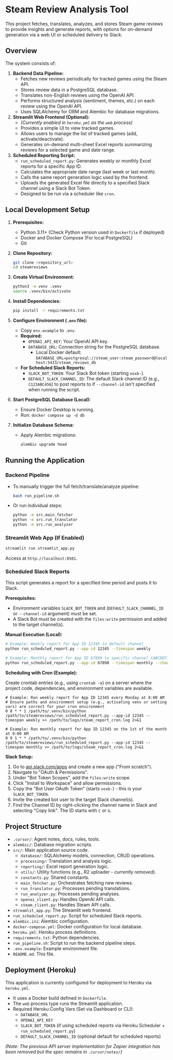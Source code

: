 # Steam Review Analysis Tool

This project fetches, translates, analyzes, and stores Steam game reviews to provide insights and generate reports, with options for on-demand generation via a web UI or scheduled delivery to Slack.

## Overview

The system consists of:

1.  **Backend Data Pipeline:**
    *   Fetches new reviews periodically for tracked games using the Steam API.
    *   Stores review data in a PostgreSQL database.
    *   Translates non-English reviews using the OpenAI API.
    *   Performs structured analysis (sentiment, themes, etc.) on each review using the OpenAI API.
    *   Uses SQLAlchemy for ORM and Alembic for database migrations.
2.  **Streamlit Web Frontend (Optional):**
    *   *(Currently enabled in `heroku.yml` as the `web` process)*
    *   Provides a simple UI to view tracked games.
    *   Allows users to manage the list of tracked games (add, activate/deactivate).
    *   Generates on-demand multi-sheet Excel reports summarizing reviews for a selected game and date range.
3.  **Scheduled Reporting Script:**
    *   `run_scheduled_report.py`: Generates weekly or monthly Excel reports for a specific App ID.
    *   Calculates the appropriate date range (last week or last month).
    *   Calls the same report generation logic used by the frontend.
    *   Uploads the generated Excel file directly to a specified Slack channel using a Slack Bot Token.
    *   Designed to be run via a scheduler like `cron`.

## Local Development Setup

1.  **Prerequisites:**
    *   Python 3.11+ (Check Python version used in `Dockerfile` if deployed)
    *   Docker and Docker Compose (For local PostgreSQL)
    *   Git

2.  **Clone Repository:**
    ```bash
    git clone <repository_url>
    cd steamreviews
    ```

3.  **Create Virtual Environment:**
    ```bash
    python3 -m venv .venv
    source .venv/bin/activate
    ```

4.  **Install Dependencies:**
    ```bash
    pip install -r requirements.txt
    ```

5.  **Configure Environment (`.env` file):**
    *   Copy `env.example` to `.env`.
    *   **Required:**
        *   `OPENAI_API_KEY`: Your OpenAI API key.
        *   `DATABASE_URL`: Connection string for the PostgreSQL database.
            *   Local Docker default: `DATABASE_URL=postgresql://steam_user:steam_password@localhost:5433/steam_reviews_db`
    *   **For Scheduled Slack Reports:**
        *   `SLACK_BOT_TOKEN`: Your Slack Bot token (starting `xoxb-`).
        *   `DEFAULT_SLACK_CHANNEL_ID`: The default Slack channel ID (e.g., `C123ABC456`) to post reports to if `--channel-id` isn't specified when running the script.

6.  **Start PostgreSQL Database (Local):**
    *   Ensure Docker Desktop is running.
    *   Run: `docker compose up -d db`

7.  **Initialize Database Schema:**
    *   Apply Alembic migrations:
        ```bash
        alembic upgrade head
        ```

## Running the Application

### Backend Pipeline

*   To manually trigger the full fetch/translate/analyze pipeline:
    ```bash
    bash run_pipeline.sh
    ```
*   Or run individual steps:
    ```bash
    python -m src.main_fetcher
    python -m src.run_translator
    python -m src.run_analyzer
    ```

### Streamlit Web App (If Enabled)

```bash
streamlit run streamlit_app.py
```
Access at `http://localhost:8501`.

### Scheduled Slack Reports

This script generates a report for a specified time period and posts it to Slack.

**Prerequisites:**

*   Environment variables `SLACK_BOT_TOKEN` and (`DEFAULT_SLACK_CHANNEL_ID` or `--channel-id` argument) must be set.
*   A Slack Bot must be created with the `files:write` permission and added to the target channel(s).

**Manual Execution (Local):**

```bash
# Example: Weekly report for App ID 12345 to default channel
python run_scheduled_report.py --app-id 12345 --timespan weekly

# Example: Monthly report for App ID 67890 to specific channel CABCDEF123
python run_scheduled_report.py --app-id 67890 --timespan monthly --channel-id CABCDEF123
```

**Scheduling with Cron (Example):**

Create crontab entries (e.g., using `crontab -e`) on a server where the project code, dependencies, and environment variables are available.

```cron
# Example: Run weekly report for App ID 12345 every Monday at 8:00 AM
# Ensure paths and environment setup (e.g., activating venv or setting vars) are correct for your cron environment
0 8 * * 1 /path/to/.venv/bin/python /path/to/steamreviews/run_scheduled_report.py --app-id 12345 --timespan weekly >> /path/to/logs/steam_report_cron.log 2>&1

# Example: Run monthly report for App ID 12345 on the 1st of the month at 9:00 AM
0 9 1 * * /path/to/.venv/bin/python /path/to/steamreviews/run_scheduled_report.py --app-id 12345 --timespan monthly >> /path/to/logs/steam_report_cron.log 2>&1
```

**Slack Setup:**

1.  Go to [api.slack.com/apps](https://api.slack.com/apps) and create a new app ("From scratch").
2.  Navigate to "OAuth & Permissions".
3.  Under "Bot Token Scopes", add the `files:write` scope.
4.  Click "Install to Workspace" and allow permissions.
5.  Copy the "Bot User OAuth Token" (starts `xoxb-`) - this is your `SLACK_BOT_TOKEN`.
6.  Invite the created bot user to the target Slack channel(s).
7.  Find the Channel ID by right-clicking the channel name in Slack and selecting "Copy link". The ID starts with `C` or `G`.

## Project Structure

*   `.cursor/`: Agent notes, docs, rules, tools.
*   `alembic/`: Database migration scripts.
*   `src/`: Main application source code.
    *   `database/`: SQLAlchemy models, connection, CRUD operations.
    *   `processing/`: Translation and analysis logic.
    *   `reporting/`: Excel report generation logic.
    *   `utils/`: Utility functions (e.g., R2 uploader - *currently removed*).
    *   `constants.py`: Shared constants.
    *   `main_fetcher.py`: Orchestrates fetching new reviews.
    *   `run_translator.py`: Processes pending translations.
    *   `run_analyzer.py`: Processes pending analyses.
    *   `openai_client.py`: Handles OpenAI API calls.
    *   `steam_client.py`: Handles Steam API calls.
*   `streamlit_app.py`: The Streamlit web frontend.
*   `run_scheduled_report.py`: Script for scheduled Slack reports.
*   `alembic.ini`: Alembic configuration.
*   `docker-compose.yml`: Docker configuration for local database.
*   `heroku.yml`: Heroku process definitions.
*   `requirements.txt`: Python dependencies.
*   `run_pipeline.sh`: Script to run the backend pipeline steps.
*   `.env.example`: Example environment file.
*   `README.md`: This file.

## Deployment (Heroku)

This application is currently configured for deployment to Heroku via `heroku.yml`.

*   It uses a Docker build defined in `Dockerfile`.
*   The `web` process type runs the Streamlit application.
*   Required Heroku Config Vars (Set via Dashboard or CLI):
    *   `DATABASE_URL`
    *   `OPENAI_API_KEY`
    *   `SLACK_BOT_TOKEN` (if using scheduled reports via Heroku Scheduler + `run_scheduled_report.py`)
    *   `DEFAULT_SLACK_CHANNEL_ID` (optional default for scheduled reports)

*(Note: The previous API server implementation for Zapier integration has been removed but the spec remains in `.cursor/notes/`)* 